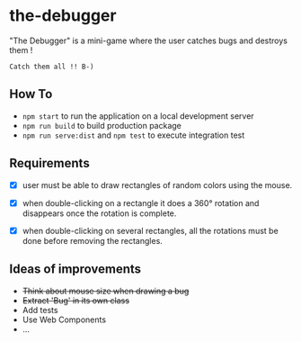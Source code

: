 # the-debugger
"The Debugger" is a mini-game where the user catches bugs and destroys them ! 

`Catch them all !! B-)`

## How To

- `npm start` to run the application on a local development server
- `npm run build` to build production package
- `npm run serve:dist` and `npm test` to execute integration test

## Requirements

- [X] user must be able to draw rectangles of random colors using the mouse.
- [X] when double-clicking on a rectangle it does a 360° rotation and disappears once the rotation is complete.
- [X] when double-clicking on several rectangles, all the rotations must be done before removing the rectangles.


## Ideas of improvements

- ~~Think about mouse size when drawing a bug~~
- ~~Extract 'Bug' in its own class~~
- Add tests
- Use Web Components
- ...